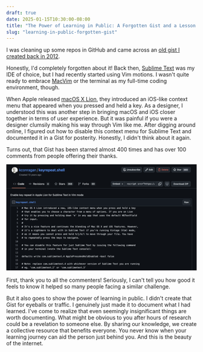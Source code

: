 ```yaml
---
draft: true
date: 2025-01-15T10:30:00-08:00
title: "The Power of Learning in Public: A Forgotten Gist and a Lesson Learned"
slug: "learning-in-public-forgotten-gist"
---
```


I was cleaning up some repos in GitHub and came across an [old gist I created back in 2012](https://gist.github.com/kconragan/2510186/revisions).

Honestly, I'd completely forgotten about it! Back then, [Sublime Text](https://www.sublimetext.com/) was my IDE of choice, but I had recently started using Vim motions. I wasn't quite ready to embrace [MacVim](https://macvim-dev.github.io/macvim/) or the terminal as my full-time coding environment, though.

When Apple released [macOS X Lion](https://www.apple.com/newsroom/2011/07/20Mac-OS-X-Lion-Available-Today-From-the-Mac-App-Store/), they introduced an iOS-like context menu that appeared when you pressed and held a key. As a designer, I understood this was another step in bringing macOS and iOS closer together in terms of user experience. But it was painful if you were a designer clumsily making his way through Vim like me. After digging around online, I figured out how to disable this context menu for Sublime Text and documented it in a Gist for posterity. Honestly, I didn't think about it again.

Turns out, that Gist has been starred almost 400 times and has over 100 comments from people offering their thanks.

![Gist Screenshot](gist-screenshot.png)

First, thank you to all the commenters! Seriously, I can't tell you how good it feels to know it helped so many people facing a similar challenge.

But it also goes to show the power of learning in public. I didn't create that Gist for eyeballs or traffic. I genuinely just made it to document what I had learned. I've come to realize that even seemingly insignificant things are worth documenting. What might be obvious to you after hours of research could be a revelation to someone else. By sharing our knowledge, we create a collective resource that benefits everyone. You never know when your learning journey can aid the person just behind you. And this is the beauty of the internet.
